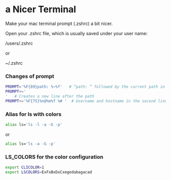 #  a Nicer Terminal
Make your mac terminal prompt (.zshrc) a bit nicer.

Open your .zshrc file, which is usually saved under your user name: 

/users/.zshrc

or

~/.zshrc

### Changes of prompt
```zsh
PROMPT='%F{89}path: %~%f'   # “path: ” followed by the current path in the first line
PROMPT+='
'   # Creates a new line after the path
PROMPT+='%F{75}%n@%m%f %# '  # Username and hostname in the second line
```

### Alias for ls with colors
```zsh
alias ls='ls -l -a -G -p'
```
or
```zsh
alias ls='ls -a -G -p'
```

### LS_COLORS for the color configuration
```zsh
export CLICOLOR=1
export LSCOLORS=ExFxBxDxCxegedabagacad
```
